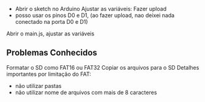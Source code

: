 * Abrir o sketch no Arduino
Ajustar as variáveis:
Fazer upload
 * posso usar os pinos D0 e D1, (ao fazer upload, nao deixei nada conectado na porta D0 e D1)

Abrir o main.js, ajustar as variáveis


Problemas Conhecidos
--------------------

Formatar o SD como FAT16 ou FAT32
Copiar os arquivos para o SD
Detalhes importantes por limitação do FAT:
* não utilizar pastas
* não utilizar nome de arquivos com mais de 8 caracteres


